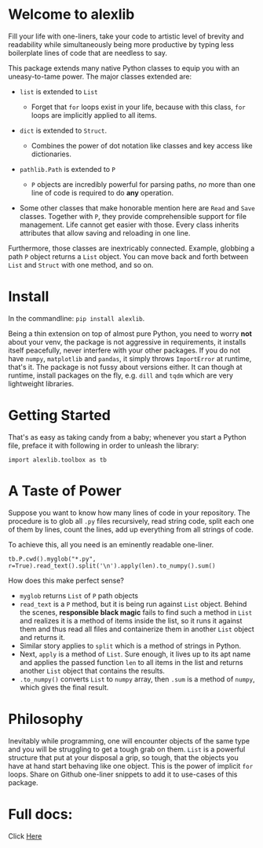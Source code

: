
# Welcome to alexlib

Fill your life with one-liners, take your code to artistic level of brevity and readability while simultaneously being more productive by typing less boilerplate lines of code that are needless to say.

This package extends many native Python classes to equip you with an uneasy-to-tame power. The major classes extended are:
 
 * `list` is  extended to `List`
    * Forget that `for` loops exist in your life, because with this class, `for` loops are implicitly applied to all items.
  * `dict` is  extended to `Struct`.
    * Combines the power of dot notation like classes and key access like dictionaries.
    
   * `pathlib.Path` is  extended to `P`
        * `P` objects are incredibly powerful for parsing paths, *no* more than one line of code is required to do **any** operation.
        
   * Some other classes that make honorable mention here are `Read` and `Save` classes. Together with `P`, they provide comprehensible support for file management. Life cannot get easier with those. Every class inherits attributes that allow saving and reloading in one line.

   
Furthermore, those classes are inextricably connected. Example, globbing a path `P` object returns a `List` object. You can move back and forth between `List` and `Struct` with one method, and so on.


# Install
In the commandline:
`pip install alexlib`.

Being a thin extension on top of almost pure Python, you need to worry **not** about your venv, the package is not aggressive in requirements, it installs itself peacefully, never interfere with your other packages. If you do not have `numpy`, `matplotlib` and `pandas`, it simply throws `ImportError` at runtime, that's it. The package is not fussy about versions either. It can though at runtime, install packages on the fly, e.g. `dill` and `tqdm` which are very lightweight libraries.

# Getting Started
That's as easy as taking candy from a baby; whenever you start a Python file, preface it with following in order to unleash the library:

```
import alexlib.toolbox as tb
```


# A Taste of Power
Suppose you want to know how many lines of code in your repository. The procedure is to glob all `.py` files recursively, read string code, split each one of them by lines, count the lines, add up everything from all strings of code.


To achieve this, all you need is an eminently readable one-liner.
```
tb.P.cwd().myglob("*.py", r=True).read_text().split('\n').apply(len).to_numpy().sum()
```

How does this make perfect sense?
* `myglob` returns `List` of `P` path objects
* `read_text` is a `P` method, but it is being run against `List` object. Behind the scenes, **responsible black magic** fails to find such a method in `List` and realizes it is a method of items inside the list, so it runs it against them and thus read all files and containerize them in another `List` object and returns it.
* Similar story applies to `split` which is a method of strings in Python.
* Next, `apply` is a method of `List`. Sure enough, it lives up to its apt name and applies the passed function `len` to all items in the list and returns another `List` object that contains the results.
* `.to_numpy()` converts `List` to `numpy` array, then `.sum` is a method of `numpy`, which gives the final result.

# Philosophy
Inevitably while programming, one will encounter objects of the same type and you will be struggling to get a tough grab on them. `List` is a powerful structure that put at your disposal a grip, so tough, that the objects you have at hand start behaving like one object. This is the power of implicit `for` loops. Share on Github one-liner snippets to add it to use-cases of this package.


# Full docs:
Click [Here](<https://alexlib.readthedocs.io/en/latest/>)
